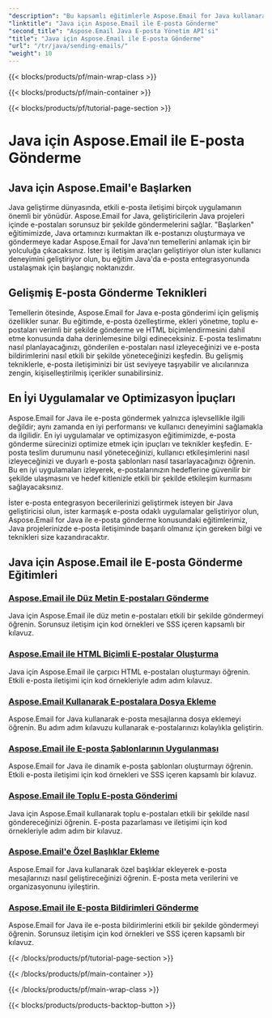 ```yaml
---
"description": "Bu kapsamlı eğitimlerle Aspose.Email for Java kullanarak e-posta gönderme sanatında ustalaşın. E-postaları zahmetsizce hazırlamayı ve göndermeyi öğrenin."
"linktitle": "Java için Aspose.Email ile E-posta Gönderme"
"second_title": "Aspose.Email Java E-posta Yönetim API'si"
"title": "Java için Aspose.Email ile E-posta Gönderme"
"url": "/tr/java/sending-emails/"
"weight": 10
---
```


{{< blocks/products/pf/main-wrap-class >}}

{{< blocks/products/pf/main-container >}}

{{< blocks/products/pf/tutorial-page-section >}}

# Java için Aspose.Email ile E-posta Gönderme



## Java için Aspose.Email'e Başlarken

Java geliştirme dünyasında, etkili e-posta iletişimi birçok uygulamanın önemli bir yönüdür. Aspose.Email for Java, geliştiricilerin Java projeleri içinde e-postaları sorunsuz bir şekilde göndermelerini sağlar. "Başlarken" eğitimimizde, Java ortamınızı kurmaktan ilk e-postanızı oluşturmaya ve göndermeye kadar Aspose.Email for Java'nın temellerini anlamak için bir yolculuğa çıkacaksınız. İster iş iletişim araçları geliştiriyor olun ister kullanıcı deneyimini geliştiriyor olun, bu eğitim Java'da e-posta entegrasyonunda ustalaşmak için başlangıç noktanızdır.

## Gelişmiş E-posta Gönderme Teknikleri

Temellerin ötesinde, Aspose.Email for Java e-posta gönderimi için gelişmiş özellikler sunar. Bu eğitimde, e-posta özelleştirme, ekleri yönetme, toplu e-postaları verimli bir şekilde gönderme ve HTML biçimlendirmesini dahil etme konusunda daha derinlemesine bilgi edineceksiniz. E-posta teslimatını nasıl planlayacağınızı, gönderilen e-postaları nasıl izleyeceğinizi ve e-posta bildirimlerini nasıl etkili bir şekilde yöneteceğinizi keşfedin. Bu gelişmiş tekniklerle, e-posta iletişiminizi bir üst seviyeye taşıyabilir ve alıcılarınıza zengin, kişiselleştirilmiş içerikler sunabilirsiniz.

## En İyi Uygulamalar ve Optimizasyon İpuçları

Aspose.Email for Java ile e-posta göndermek yalnızca işlevsellikle ilgili değildir; aynı zamanda en iyi performansı ve kullanıcı deneyimini sağlamakla da ilgilidir. En iyi uygulamalar ve optimizasyon eğitimimizde, e-posta gönderme sürecinizi optimize etmek için ipuçları ve teknikler keşfedin. E-posta teslim durumunu nasıl yöneteceğinizi, kullanıcı etkileşimlerini nasıl izleyeceğinizi ve duyarlı e-posta şablonları nasıl tasarlayacağınızı öğrenin. Bu en iyi uygulamaları izleyerek, e-postalarınızın hedeflerine güvenilir bir şekilde ulaşmasını ve hedef kitlenizle etkili bir şekilde etkileşim kurmasını sağlayacaksınız.

İster e-posta entegrasyon becerilerinizi geliştirmek isteyen bir Java geliştiricisi olun, ister karmaşık e-posta odaklı uygulamalar geliştiriyor olun, Aspose.Email for Java ile e-posta gönderme konusundaki eğitimlerimiz, Java projelerinizde e-posta iletişiminde başarılı olmanız için gereken bilgi ve teknikleri size kazandıracaktır.

## Java için Aspose.Email ile E-posta Gönderme Eğitimleri
### [Aspose.Email ile Düz Metin E-postaları Gönderme](./sending-plain-text-emails/)
Java için Aspose.Email ile düz metin e-postaları etkili bir şekilde göndermeyi öğrenin. Sorunsuz iletişim için kod örnekleri ve SSS içeren kapsamlı bir kılavuz.
### [Aspose.Email ile HTML Biçimli E-postalar Oluşturma](./creating-html-formatted-emails/)
Java için Aspose.Email ile çarpıcı HTML e-postaları oluşturmayı öğrenin. Etkili e-posta iletişimi için kod örnekleriyle adım adım kılavuz.
### [Aspose.Email Kullanarak E-postalara Dosya Ekleme](./attaching-files-to-emails-using-aspose-email/)
Aspose.Email for Java kullanarak e-posta mesajlarına dosya eklemeyi öğrenin. Bu adım adım kılavuzu kullanarak e-postalarınızı kolaylıkla geliştirin.
### [Aspose.Email ile E-posta Şablonlarının Uygulanması](./implementing-email-templates/)
Aspose.Email for Java ile dinamik e-posta şablonları oluşturmayı öğrenin. Etkili e-posta iletişimi için kod örnekleri ve SSS içeren kapsamlı bir kılavuz.
### [Aspose.Email ile Toplu E-posta Gönderimi](./bulk-email-sending/)
Java için Aspose.Email kullanarak toplu e-postaları etkili bir şekilde nasıl göndereceğinizi öğrenin. E-posta pazarlaması ve iletişimi için kod örnekleriyle adım adım bir kılavuz.
### [Aspose.Email'e Özel Başlıklar Ekleme](./adding-custom-headers-in-aspose-email/)
Aspose.Email for Java kullanarak özel başlıklar ekleyerek e-posta mesajlarınızı nasıl geliştireceğinizi öğrenin. E-posta meta verilerini ve organizasyonunu iyileştirin.
### [Aspose.Email ile E-posta Bildirimleri Gönderme](./sending-email-notifications/)
Aspose.Email for Java ile e-posta bildirimlerini etkili bir şekilde göndermeyi öğrenin. Sorunsuz iletişim için kod örnekleri ve SSS içeren kapsamlı bir kılavuz.

{{< /blocks/products/pf/tutorial-page-section >}}

{{< /blocks/products/pf/main-container >}}

{{< /blocks/products/pf/main-wrap-class >}}

{{< blocks/products/products-backtop-button >}}